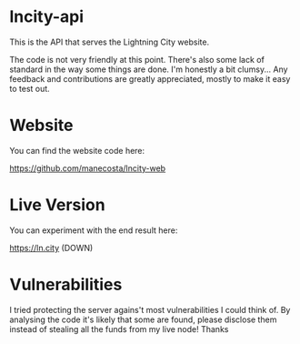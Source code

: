 # lncity-api

This is the API that serves the Lightning City website.

The code is not very friendly at this point.
There's also some lack of standard in the way some things are done. I'm honestly a bit clumsy...
Any feedback and contributions are greatly appreciated, mostly to make it easy to test out.

# Website

You can find the website code here:

https://github.com/manecosta/lncity-web

# Live Version

You can experiment with the end result here:

https://ln.city (DOWN)

# Vulnerabilities

I tried protecting the server agains't most vulnerabilities I could think of.
By analysing the code it's likely that some are found, please disclose them instead of stealing all the funds from my live node! Thanks
